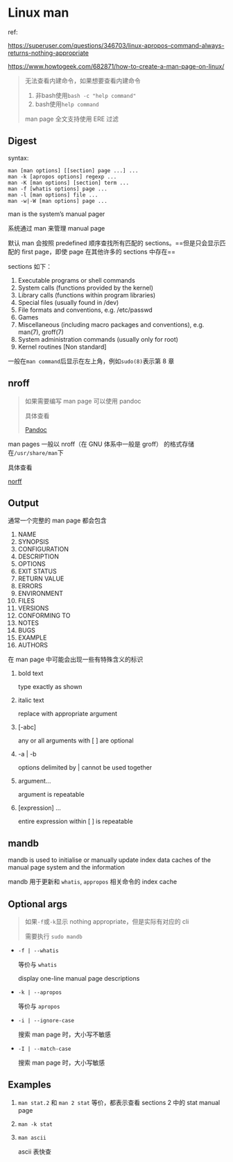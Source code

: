 # Linux man 

ref:

https://superuser.com/questions/346703/linux-apropos-command-always-returns-nothing-appropriate

https://www.howtogeek.com/682871/how-to-create-a-man-page-on-linux/

> 无法查看内建命令，如果想要查看内建命令
>
> 1. 非bash使用`bash -c "help command"`
>2. bash使用`help command`
> 
> man page 全文支持使用 ERE 过滤

## Digest

syntax:

```
man [man options] [[section] page ...] ...
man -k [apropos options] regexp ...
man -K [man options] [section] term ...
man -f [whatis options] page ...
man -l [man options] file ...
man -w|-W [man options] page ...
```

man is the system’s manual pager

系统通过 man 来管理 manual page

默认 man 会按照 predefined 顺序查找所有匹配的 sections。==但是只会显示匹配的 first page，即使 page 在其他许多的 sections 中存在==

sections 如下：

1.  Executable programs or shell commands
2.  System calls (functions provided by the kernel)
3.  Library calls (functions within program libraries)
4.  Special files (usually found in /dev)
5.  File formats and conventions, e.g. /etc/passwd
6.  Games
7.  Miscellaneous (including  macro  packages  and  conventions),  e.g.
        man(7), groff(7)
8.  System administration commands (usually only for root)
9.  Kernel routines [Non standard]

一般在`man command`后显示在左上角，例如`sudo(8)`表示第 8 章

## nroff

> 如果需要编写 man page 可以使用 pandoc
>
> 具体查看
>
> [Pandoc]()

man pages 一般以 nroff（在 GNU 体系中一般是 groff） 的格式存储在`/usr/share/man`下

具体查看

[norff]()

## Output

通常一个完整的 man page 都会包含

1. NAME
2. SYNOPSIS
3. CONFIGURATION
4. DESCRIPTION
5. OPTIONS
6. EXIT STATUS
7. RETURN VALUE
8. ERRORS
9. ENVIRONMENT
10. FILES
11. VERSIONS
12. CONFORMING TO
13. NOTES
14. BUGS
15. EXAMPLE
16. AUTHORS

在 man page 中可能会出现一些有特殊含义的标识

1. bold text

   type exactly as shown

2. italic text

   replace with appropriate argument

3. [-abc]

   any or all arguments with [ ] are optional

4. -a | -b

   options delimited by | cannot be used together

5. argument...

   argument is repeatable

6. [expression] ...

   entire expression within [ ] is repeatable

## mandb

mandb is used to initialise or manually update index data caches of the manual page system and the information

mandb 用于更新和 `whatis`, `appropos` 相关命令的 index cache

## Optional args

> 如果`-f`或`-k`显示 nothing appropriate，但是实际有对应的 cli
>
> 需要执行 `sudo mandb`

- `-f | --whatis`

  等价与 `whatis`

  display one-line manual page descriptions

- `-k | --apropos`

  等价与 `apropos`

- `-i | --ignore-case`

  搜索 man page 时，大小写不敏感

- `-I | --match-case`

  搜索 man page 时，大小写敏感

## Examples

1. `man stat.2` 和 `man 2 stat` 等价，都表示查看 sections 2 中的 stat manual page

2. `man -k stat`

3. `man ascii`

   ascii 表快查

   

